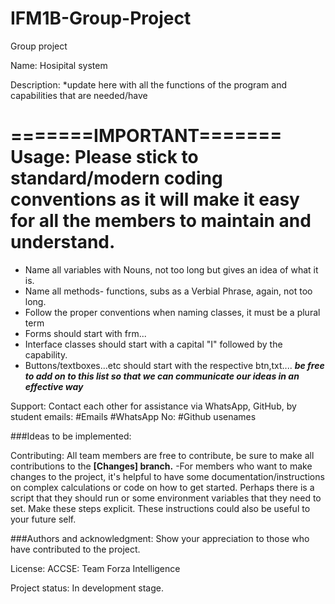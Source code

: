 # IFM1B-Group-Project
Group project

Name:
Hosipital system

Description:
*update here with all the functions of the program and capabilities that are needed/have

=======IMPORTANT=======
Usage:
Please stick to standard/modern coding conventions as it will make it easy for all the members to maintain and understand.
=
- Name all variables with Nouns, not too long but gives an idea of what it is.
- Name all methods- functions, subs as a Verbial Phrase, again, not too long.
- Follow the proper conventions when naming classes, it must be a plural term
- Forms should start with frm...
- Interface classes should start with a capital "I" followed by the capability.
- Buttons/textboxes...etc should start with the respective btn,txt....
***be free to add on to this list so that we can communicate our ideas in an effective way*** 

Support:
Contact each other for assistance via WhatsApp, GitHub, by student emails:
#Emails
#WhatsApp No:
#Github usenames

###Ideas to be implemented:

Contributing:
All team members are free to contribute, be sure to make all contributions to the ******[Changes] branch.****** 
-For members who want to make changes to the project, it's helpful to have some documentation/instructions on complex calculations or code on how to get started. Perhaps there is a script that they should run or some environment variables that they need to set. Make these steps explicit. These instructions could also be useful to your future self.

###Authors and acknowledgment:
Show your appreciation to those who have contributed to the project.

License:
ACCSE: Team Forza Intelligence

Project status:
In development stage.
